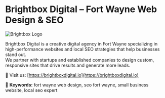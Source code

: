 # Brightbox Digital – Fort Wayne Web Design & SEO

![Brightbox Logo](https://brightboxdigital.io/assets/images/logo.png)

Brightbox Digital is a creative digital agency in Fort Wayne specializing in high-performance websites and local SEO strategies that help businesses stand out.  
We partner with startups and established companies to design custom, responsive sites that drive results and generate more leads.

📍 Visit us: [https://brightboxdigital.io](https://brightboxdigital.io)

🔑 **Keywords:** fort wayne web design, seo fort wayne, small business website, local seo expert
